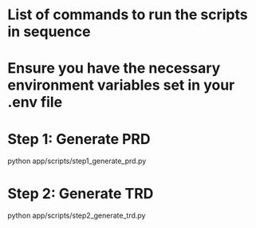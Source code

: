 # List of commands to run the scripts in sequence
# Ensure you have the necessary environment variables set in your .env file

# Step 1: Generate PRD
python app/scripts/step1_generate_prd.py

# Step 2: Generate TRD
python app/scripts/step2_generate_trd.py
